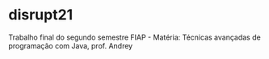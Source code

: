 # disrupt21
Trabalho final do segundo semestre FIAP - Matéria: Técnicas avançadas de programação com Java, prof. Andrey
